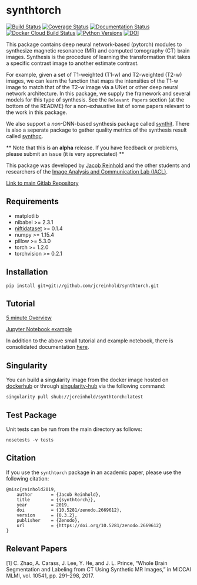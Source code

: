 synthtorch
=======================

[![Build Status](https://api.travis-ci.com/jcreinhold/synthtorch.svg?branch=master&status=passed)](https://travis-ci.com/github/jcreinhold/synthtorch)
[![Coverage Status](https://coveralls.io/repos/github/jcreinhold/synthtorch/badge.svg?branch=master)](https://coveralls.io/github/jcreinhold/synthtorch?branch=master)
[![Documentation Status](https://readthedocs.org/projects/synthtorch/badge/?version=latest)](http://synthtorch.readthedocs.io/en/latest/)
[![Docker Cloud Build Status](https://img.shields.io/docker/cloud/build/jcreinhold/synthtorch.svg)](https://hub.docker.com/r/jcreinhold/synthtorch/)
[![Python Versions](https://img.shields.io/badge/python-3.6%20%7C%203.7-blue.svg)](https://www.python.org/downloads/release/python-360/)
[![DOI](https://zenodo.org/badge/DOI/10.5281/zenodo.2669612.svg)](https://doi.org/10.5281/zenodo.2669612)

This package contains deep neural network-based (pytorch) modules to synthesize magnetic resonance (MR) and computed 
tomography (CT) brain images. Synthesis is the procedure of learning the transformation that takes a specific contrast image to another estimate contrast.

For example, given a set of T1-weighted (T1-w) and T2-weighted (T2-w) images, we can learn the function that maps the intensities of the
T1-w image to match that of the T2-w image via a UNet or other deep neural network architecture. In this package, we supply 
the framework and several models for this type of synthesis. See the `Relevant Papers` section (at the bottom of 
the README) for a non-exhaustive list of some papers relevant to the work in this package.

We also support a *non*-DNN-based synthesis package called [synthit](https://gitlab.com/jcreinhold/synthit).
There is also a seperate package to gather quality metrics of the synthesis result called [synthqc](https://gitlab.com/jcreinhold/synthqc).

** Note that this is an **alpha** release. If you have feedback or problems, please submit an issue (it is very appreciated) **

This package was developed by [Jacob Reinhold](https://jcreinhold.github.io) and the other students and researchers of the 
[Image Analysis and Communication Lab (IACL)](http://iacl.ece.jhu.edu/index.php/Main_Page).

[Link to main Gitlab Repository](https://gitlab.com/jcreinhold/synthtorch)

Requirements
------------

- matplotlib
- nibabel >= 2.3.1
- [niftidataset](https://github.com/jcreinhold/niftidataset) >= 0.1.4
- numpy >= 1.15.4
- pillow >= 5.3.0
- torch >= 1.2.0
- torchvision >= 0.2.1

Installation
------------

    pip install git+git://github.com/jcreinhold/synthtorch.git

Tutorial
--------

[5 minute Overview](https://github.com/jcreinhold/synthtorch/blob/master/tutorials/5min_tutorial.md)

[Jupyter Notebook example](https://nbviewer.jupyter.org/github/jcreinhold/synthtorch/blob/master/tutorials/tutorial.ipynb)

In addition to the above small tutorial and example notebook, there is consolidated documentation [here](https://synthtorch.readthedocs.io/en/latest/).

Singularity
-----------

You can build a singularity image from the docker image hosted on [dockerhub](https://hub.docker.com/r/jcreinhold/synthtorch/) or through [singularity-hub](https://www.singularity-hub.org/collections/2909) via the following command:

    singularity pull shub://jcreinhold/synthtorch:latest

Test Package
------------

Unit tests can be run from the main directory as follows:

    nosetests -v tests

Citation
--------

If you use the `synthtorch` package in an academic paper, please use the following citation:

    @misc{reinhold2019,
        author       = {Jacob Reinhold},
        title        = {{synthtorch}},
        year         = 2019,
        doi          = {10.5281/zenodo.2669612},
        version      = {0.3.2},
        publisher    = {Zenodo},
        url          = {https://doi.org/10.5281/zenodo.2669612}
    }
    
Relevant Papers
---------------

[1] C. Zhao, A. Carass, J. Lee, Y. He, and J. L. Prince, “Whole Brain Segmentation and Labeling from CT Using Synthetic MR Images,” in MICCAI MLMI, vol. 10541, pp. 291–298, 2017.

